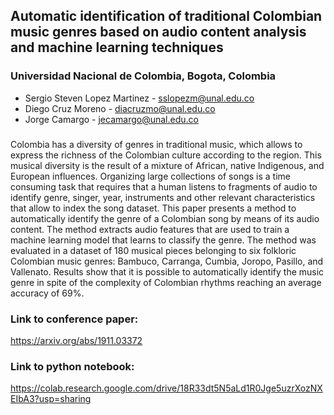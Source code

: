 ## Automatic identification of traditional Colombian music genres based on audio content analysis and machine learning techniques
### Universidad Nacional de Colombia, Bogota, Colombia

* Sergio Steven Lopez Martinez - sslopezm@unal.edu.co 
* Diego Cruz Moreno - diacruzmo@unal.edu.co
* Jorge Camargo - jecamargo@unal.edu.co

### 
Colombia has a diversity of genres in traditional music, which
allows to express the richness of the Colombian culture according to
the region. This musical diversity is the result of a mixture of African,
native Indigenous, and European influences. Organizing large collections
of songs is a time consuming task that requires that a human listens to
fragments of audio to identify genre, singer, year, instruments and other
relevant characteristics that allow to index the song dataset. This paper
presents a method to automatically identify the genre of a Colombian
song by means of its audio content. The method extracts audio features
that are used to train a machine learning model that learns to classify
the genre. The method was evaluated in a dataset of 180 musical pieces
belonging to six folkloric Colombian music genres: Bambuco, Carranga,
Cumbia, Joropo, Pasillo, and Vallenato. Results show that it is possible
to automatically identify the music genre in spite of the complexity of
Colombian rhythms reaching an average accuracy of 69%.

### Link to conference paper:
https://arxiv.org/abs/1911.03372


### Link to python notebook:
https://colab.research.google.com/drive/18R33dt5N5aLd1R0Jge5uzrXozNXEIbA3?usp=sharing
